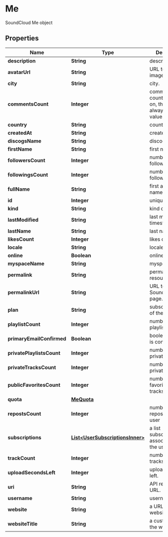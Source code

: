 

# Me

SoundCloud Me object

## Properties

| Name | Type | Description | Notes |
|------------ | ------------- | ------------- | -------------|
|**description** | **String** | description. |  [optional] |
|**avatarUrl** | **String** | URL to a JPEG image. |  [optional] |
|**city** | **String** | city. |  [optional] |
|**commentsCount** | **Integer** | comments count. From now on, the field always has a &#x60;0&#x60; value. |  [optional] |
|**country** | **String** | country. |  [optional] |
|**createdAt** | **String** | created at date |  [optional] |
|**discogsName** | **String** | discogs name. |  [optional] |
|**firstName** | **String** | first name. |  [optional] |
|**followersCount** | **Integer** | number of followers. |  [optional] |
|**followingsCount** | **Integer** | number of followed users. |  [optional] |
|**fullName** | **String** | first and last name. |  [optional] |
|**id** | **Integer** | unique identifier |  [optional] |
|**kind** | **String** | kind of resource. |  [optional] |
|**lastModified** | **String** | last modified timestamp. |  [optional] |
|**lastName** | **String** | last name. |  [optional] |
|**likesCount** | **Integer** | likes count. |  [optional] |
|**locale** | **String** | locale. |  [optional] |
|**online** | **Boolean** | online. |  [optional] |
|**myspaceName** | **String** | myspace name |  [optional] |
|**permalink** | **String** | permalink of the resource. |  [optional] |
|**permalinkUrl** | **String** | URL to the SoundCloud.com page. |  [optional] |
|**plan** | **String** | subscription plan of the user. |  [optional] |
|**playlistCount** | **Integer** | number of public playlists. |  [optional] |
|**primaryEmailConfirmed** | **Boolean** | boolean if email is confirmed. |  [optional] |
|**privatePlaylistsCount** | **Integer** | number of private playlists. |  [optional] |
|**privateTracksCount** | **Integer** | number of private tracks. |  [optional] |
|**publicFavoritesCount** | **Integer** | number of favorited public tracks |  [optional] |
|**quota** | [**MeQuota**](MeQuota.md) |  |  [optional] |
|**repostsCount** | **Integer** | number of reposts from user |  [optional] |
|**subscriptions** | [**List&lt;UserSubscriptionsInner&gt;**](UserSubscriptionsInner.md) | a list subscriptions associated with the user |  [optional] |
|**trackCount** | **Integer** | number of public tracks. |  [optional] |
|**uploadSecondsLeft** | **Integer** | upload seconds left. |  [optional] |
|**uri** | **String** | API resource URL. |  [optional] |
|**username** | **String** | username |  [optional] |
|**website** | **String** | a URL to the website. |  [optional] |
|**websiteTitle** | **String** | a custom title for the website. |  [optional] |



